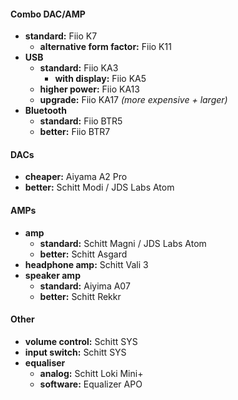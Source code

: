 #### Combo DAC/AMP

- **standard:** Fiio K7
	- **alternative form factor:** Fiio K11
- **USB** 
	- **standard:** Fiio KA3
		- **with display:** Fiio KA5
	- **higher power:** Fiio KA13
	- **upgrade:** Fiio KA17 *(more expensive + larger)*
- **Bluetooth** 
	- **standard:** Fiio BTR5
	- **better:** Fiio BTR7

#### DACs

- **cheaper:** Aiyama A2 Pro
- **better:** Schitt Modi / JDS Labs Atom

#### AMPs

- **amp**
	- **standard:** Schitt Magni / JDS Labs Atom
	- **better:** Schitt Asgard
- **headphone amp:** Schitt Vali 3
- **speaker amp** 
	- **standard:** Aiyima A07
	- **better:** Schitt Rekkr 

#### Other

- **volume control:** Schitt SYS
- **input switch:** Schitt SYS
- **equaliser** 
	- **analog:** Schitt Loki Mini+
	- **software:** Equalizer APO

